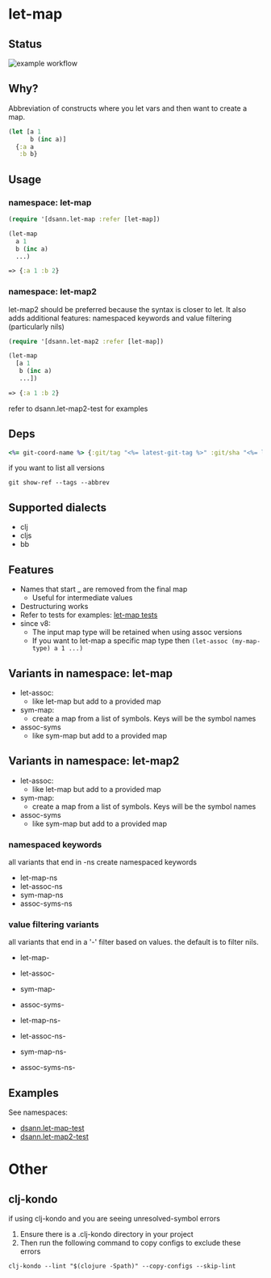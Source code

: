 # let-map

## Status

![example workflow](https://github.com/davesann/let-map/actions/workflows/tests.yml/badge.svg)

## Why?

Abbreviation of constructs where you let vars and then want to create a map.

```clojure
(let [a 1
      b (inc a)]
  {:a a
   :b b}

```

## Usage

### namespace: let-map 

```clojure
(require '[dsann.let-map :refer [let-map])

(let-map
  a 1
  b (inc a)
  ...)

=> {:a 1 :b 2}

```

### namespace: let-map2

let-map2 should be preferred because the syntax is closer to let.
It also adds additional features: namespaced keywords and value filtering (particularly nils)

```clojure
(require '[dsann.let-map2 :refer [let-map])

(let-map
  [a 1
   b (inc a)
   ...])

=> {:a 1 :b 2}

```

refer to dsann.let-map2-test for examples

## Deps

```clojure
<%= git-coord-name %> {:git/tag "<%= latest-git-tag %>" :git/sha "<%= latest-git-sha %>"}
```

if you want to list all versions

```
git show-ref --tags --abbrev
```

## Supported dialects

- clj
- cljs
- bb

## Features

- Names that start \_ are removed from the final map
  - Useful for intermediate values
- Destructuring works
- Refer to tests for examples: [let-map tests](src/test/clj/dsann/let_map_test.cljc)
- since v8:
  - The input map type will be retained when using assoc versions
  - If you want to let-map a specific map type then `(let-assoc (my-map-type) a 1 ...)`

## Variants in namespace: let-map

- let-assoc:
  - like let-map but add to a provided map
- sym-map:
  - create a map from a list of symbols. Keys will be the symbol names
- assoc-syms
  - like sym-map but add to a provided map
  
## Variants in namespace: let-map2

- let-assoc:
  - like let-map but add to a provided map
- sym-map:
  - create a map from a list of symbols. Keys will be the symbol names
- assoc-syms
  - like sym-map but add to a provided map

### namespaced keywords

all variants that end in -ns create namespaced keywords

- let-map-ns
- let-assoc-ns
- sym-map-ns
- assoc-syms-ns

### value filtering variants 

all variants that end in a '-' filter based on values. the default is to filter nils.
  
- let-map-
- let-assoc-
- sym-map-
- assoc-syms-

- let-map-ns-
- let-assoc-ns-
- sym-map-ns-
- assoc-syms-ns-

## Examples

See namespaces: 
- [dsann.let-map-test](src/test/clj/dsann/let_map_test.cljc)
- [dsann.let-map2-test](src/test/clj/dsann/let_map2_test.cljc)

# Other

## clj-kondo

if using clj-kondo and you are seeing unresolved-symbol errors

1. Ensure there is a .clj-kondo directory in your project
1. Then run the following command to copy configs to exclude these errors

```
clj-kondo --lint "$(clojure -Spath)" --copy-configs --skip-lint
```
